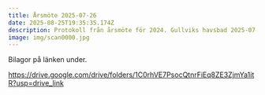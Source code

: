 ```yaml
---
title: Årsmöte 2025-07-26
date: 2025-08-25T19:35:35.174Z
description: Protokoll från årsmöte för 2024. Gullviks havsbad 2025-07-26
image: img/scan0000.jpg
---
```

B﻿ilagor på länken under.

<https://drive.google.com/drive/folders/1C0rhVE7PsocQtnrFiEq8ZE3ZjmYa1itR?usp=drive_link>